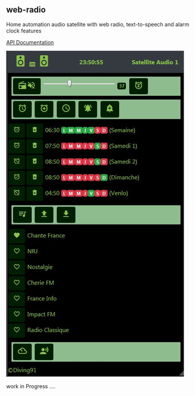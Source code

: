 ## web-radio
Home automation audio satellite with web radio, text-to-speech and alarm clock features

[API Documentation](https://github.com/diving91/web-radio/blob/master/doc/api.md)

![Apps UI](https://github.com/diving91/web-radio/blob/master/doc/app.jpg)

work in Progress ....


